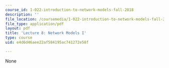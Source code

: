 ```yaml
---
course_id: 1-022-introduction-to-network-models-fall-2018
description: ''
file_location: /coursemedia/1-022-introduction-to-network-models-fall-2018/e4d6d46aee22af584195ac741272e58f_MIT1_022F18_lec8.pdf
file_type: application/pdf
layout: pdf
title: 'Lecture 8: Network Models I'
type: course
uid: e4d6d46aee22af584195ac741272e58f

---
```

None